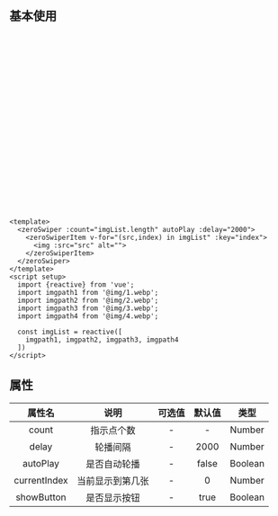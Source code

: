 <script setup>
import {reactive} from 'vue';
import zeroSwiper from "@/swiper/zeroSwiper.vue";
import zeroSwiperItem from "@/swiperitem/zeroSwiperItem.vue";
import imgpath1 from '@img/1.webp';
import imgpath2 from '@img/2.webp';
import imgpath3 from '@img/3.webp';
import imgpath4 from '@img/4.webp';
const imgList = reactive([
  imgpath1,imgpath2,imgpath3,imgpath4
])
</script>

## 基本使用

<div style="height: 300px">
<zeroSwiper :count="imgList.length" autoPlay :delay="2000">
    <zeroSwiperItem v-for="(src,index) in imgList" :key="index">
      <img :src="src" alt="">
    </zeroSwiperItem>
  </zeroSwiper>
</div>

```vue

<template>
  <zeroSwiper :count="imgList.length" autoPlay :delay="2000">
    <zeroSwiperItem v-for="(src,index) in imgList" :key="index">
      <img :src="src" alt="">
    </zeroSwiperItem>
  </zeroSwiper>
</template>
<script setup>
  import {reactive} from 'vue';
  import imgpath1 from '@img/1.webp';
  import imgpath2 from '@img/2.webp';
  import imgpath3 from '@img/3.webp';
  import imgpath4 from '@img/4.webp';

  const imgList = reactive([
    imgpath1, imgpath2, imgpath3, imgpath4
  ])
</script>

```

## 属性

|     属性名      |    说明    | 可选值 |  默认值  |   类型    |
|:------------:|:--------:|:---:|:-----:|:-------:|
|    count     |  指示点个数   |  -  |   -   | Number  |
|    delay     |   轮播间隔   |  -  | 2000  | Number  |
|   autoPlay   |  是否自动轮播  |  -  | false | Boolean |
| currentIndex | 当前显示到第几张 |  -  |   0   | Number  |
|  showButton  |  是否显示按钮  |  -  | true  | Boolean |


